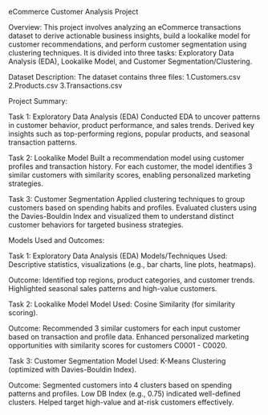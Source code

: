 eCommerce Customer Analysis Project

Overview:
This project involves analyzing an eCommerce transactions dataset to derive actionable business insights, build a lookalike model for customer recommendations, and perform customer segmentation using clustering techniques. It is divided into three tasks: Exploratory Data Analysis (EDA), Lookalike Model, and Customer Segmentation/Clustering.

Dataset Description:
The dataset contains three files:
1.Customers.csv
2.Products.csv
3.Transactions.csv

Project Summary:

Task 1: Exploratory Data Analysis (EDA)
Conducted EDA to uncover patterns in customer behavior, product performance, and sales trends. Derived key insights such as top-performing regions, popular products, and seasonal transaction patterns.

Task 2: Lookalike Model
Built a recommendation model using customer profiles and transaction history. For each customer, the model identifies 3 similar customers with similarity scores, enabling personalized marketing strategies.

Task 3: Customer Segmentation
Applied clustering techniques to group customers based on spending habits and profiles. Evaluated clusters using the Davies-Bouldin Index and visualized them to understand distinct customer behaviors for targeted business strategies.

Models Used and Outcomes:

Task 1: Exploratory Data Analysis (EDA)
Models/Techniques Used: Descriptive statistics, visualizations (e.g., bar charts, line plots, heatmaps).

Outcome:
Identified top regions, product categories, and customer trends.
Highlighted seasonal sales patterns and high-value customers.

Task 2: Lookalike Model
Model Used: Cosine Similarity (for similarity scoring).

Outcome:
Recommended 3 similar customers for each input customer based on transaction and profile data.
Enhanced personalized marketing opportunities with similarity scores for customers C0001 - C0020.

Task 3: Customer Segmentation
Model Used: K-Means Clustering (optimized with Davies-Bouldin Index).

Outcome:
Segmented customers into 4 clusters based on spending patterns and profiles.
Low DB Index (e.g., 0.75) indicated well-defined clusters.
Helped target high-value and at-risk customers effectively.


